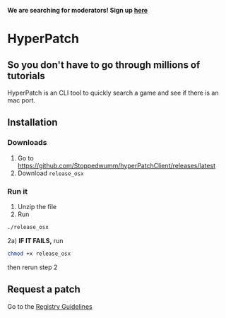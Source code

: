 **We are searching for moderators! Sign up [here](https://form.jotform.com/243501924361350)**
# HyperPatch
## So you don't have to go through millions of tutorials
HyperPatch is an CLI tool to quickly search a game and see if there is an mac port.

## Installation
### Downloads
1. Go to <https://github.com/Stoppedwumm/hyperPatchClient/releases/latest>
2. Download `release_osx`

### Run it
1. Unzip the file
2. Run
```sh
./release_osx
```
2a) **IF IT FAILS,** run
```sh
chmod +x release_osx
```
then rerun step 2

## Request a patch
Go to the [Registry Guidelines](registry)

